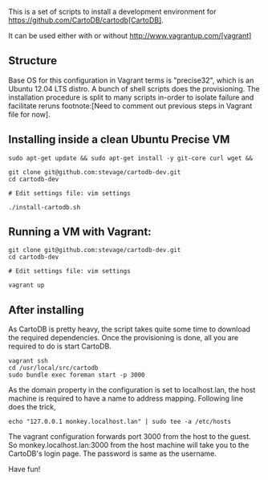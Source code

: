 This is a set of scripts to install a development environment for https://github.com/CartoDB/cartodb[CartoDB].

It can be used either with or without http://www.vagrantup.com/[vagrant]

## Structure 

Base OS for this configuration in Vagrant terms is "precise32", which is an Ubuntu 12.04 LTS distro. A bunch of shell scripts does the provisioning. The installation procedure is split to many scripts in-order to isolate failure and facilitate reruns footnote:[Need to comment out previous steps in Vagrant file for now].

## Installing inside a clean Ubuntu Precise VM
```
sudo apt-get update && sudo apt-get install -y git-core curl wget &&

git clone git@github.com:stevage/cartodb-dev.git
cd cartodb-dev

# Edit settings file: vim settings

./install-cartodb.sh
```
## Running a VM with Vagrant:
```
git clone git@github.com:stevage/cartodb-dev.git
cd cartodb-dev

# Edit settings file: vim settings

vagrant up
```

## After installing
As CartoDB is pretty heavy, the script takes quite some time to download the required dependencies. Once the provisioning is done, all you are required to do is start CartoDB.

```
vagrant ssh
cd /usr/local/src/cartodb
sudo bundle exec foreman start -p 3000
```

As the domain property in the configuration is set to localhost.lan, the host machine is required to have a name to address mapping. Following line does the trick,

```
echo "127.0.0.1 monkey.localhost.lan" | sudo tee -a /etc/hosts
```

The vagrant configuration forwards port 3000 from the host to the guest. So monkey.localhost.lan:3000 from the host machine will take you to the CartoDB's login page. The password is same as the username.

Have fun!

